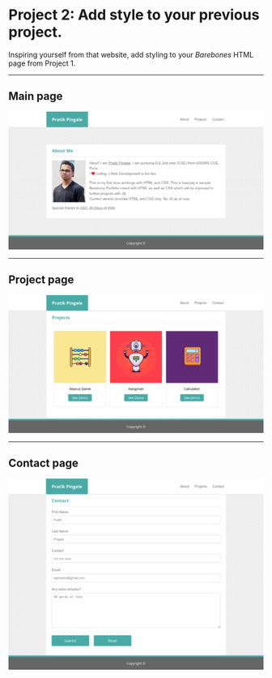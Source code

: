 # Project 2: Add style to your previous project.

Inspiring yourself from that website, add styling to your _Barebones_ HTML page from Project 1.

---

## Main page

![screenshot](assets/images/index.png)

---

## Project page

![screenshot](assets/images/projects.png)

---

## Contact page

![screenshot](assets/images/contact.png)